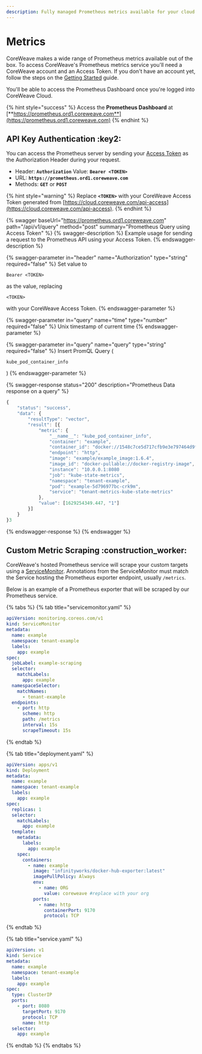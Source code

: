 ```yaml
---
description: Fully managed Prometheus metrics available for your cloud environment.
---
```


# Metrics

CoreWeave makes a wide range of Prometheus metrics available out of the box. To access CoreWeave's Prometheus metrics service you'll need a CoreWeave account and an Access Token. If you don't have an account yet, follow the steps on the [Getting Started](../../docs/coreweave-kubernetes/getting-started/) guide.

You'll be able to access the Prometheus Dashboard once you're logged into CoreWeave Cloud.

{% hint style="success" %}
Access the **Prometheus Dashboard** at [**https://prometheus.ord1.coreweave.com**](https://prometheus.ord1.coreweave.com)
{% endhint %}

## API Key Authentication :key2:

You can access the Prometheus server by sending your [Access Token](../../docs/coreweave-kubernetes/getting-started/#obtain-access-credentials) as the Authorization Header during your request.

* Header: **`Authorization`** Value: **`Bearer <TOKEN>`**
* URL: **`https://prometheus.ord1.coreweave.com`**
* Methods: **`GET`** or **`POST`**

{% hint style="warning" %}
Replace **`<TOKEN>`** with your CoreWeave Access Token generated from [https://cloud.coreweave.com/api-access](https://cloud.coreweave.com/api-access).
{% endhint %}

{% swagger baseUrl="https://prometheus.ord1.coreweave.com" path="/api/v1/query" method="post" summary="Prometheus Query using Access Token" %}
{% swagger-description %}
Example usage for sending a request to the Prometheus API using your Access Token.
{% endswagger-description %}

{% swagger-parameter in="header" name="Authorization" type="string" required="false" %}
Set value to

`Bearer <TOKEN>`

as the value, replacing

`<TOKEN>`

with your CoreWeave Access Token.
{% endswagger-parameter %}

{% swagger-parameter in="query" name="time" type="number" required="false" %}
Unix timestamp of current time
{% endswagger-parameter %}

{% swagger-parameter in="query" name="query" type="string" required="false" %}
Insert PromQL Query (

`kube_pod_container_info`

)
{% endswagger-parameter %}

{% swagger-response status="200" description="Prometheus Data response on a query" %}
```javascript
{
	"status": "success",
	"data": {
		"resultType": "vector",
		"result": [{
			"metric": {
				"__name__": "kube_pod_container_info",
				"container": "example",
				"container_id": "docker://1548c7ce5d717cfb9e3e797464d9fe4fbda0cea6f324fda8b9b64b2f5fd44e2f",
				"endpoint": "http",
				"image": "example/example_image:1.6.4",
				"image_id": "docker-pullable://docker-registry-image",
				"instance": "10.0.0.1:8080
				"job": "kube-state-metrics",
				"namespace": "tenant-example",
				"pod": "example-5d796977bc-crk9m",
				"service": "tenant-metrics-kube-state-metrics"
			},
			"value": [1629254349.447, "1"]
		}]
	}
}3
```
{% endswagger-response %}
{% endswagger %}

## Custom Metric Scraping :construction\_worker:

CoreWeave's hosted Prometheus service will scrape your custom targets using a [ServiceMonitor](https://github.com/prometheus-operator/prometheus-operator/blob/master/Documentation/user-guides/getting-started.md). Annotations from the ServiceMonitor must match the Service hosting the Prometheus exporter endpoint, usually `/metrics`.

Below is an example of a Prometheus exporter that will be scraped by our Prometheus service.

{% tabs %}
{% tab title="servicemonitor.yaml" %}
```yaml
apiVersion: monitoring.coreos.com/v1
kind: ServiceMonitor
metadata:
  name: example
  namespace: tenant-example
  labels:
    app: example
spec:
  jobLabel: example-scraping
  selector:
    matchLabels:
      app: example
  namespaceSelector:
    matchNames:
      - tenant-example
  endpoints:
    - port: http
      scheme: http
      path: /metrics
      interval: 15s
      scrapeTimeout: 15s
```
{% endtab %}

{% tab title="deployment.yaml" %}
```yaml
apiVersion: apps/v1
kind: Deployment
metadata:
  name: example
  namespace: tenant-example
  labels:
    app: example
spec:
  replicas: 1
  selector:
    matchLabels:
      app: example
  template:
    metadata:
      labels:
        app: example
    spec:
      containers:
        - name: example
          image: "infinityworks/docker-hub-exporter:latest"
          imagePullPolicy: Always
          env: 
            - name: ORG
              value: coreweave #replace with your org
          ports:
            - name: http
              containerPort: 9170
              protocol: TCP
```
{% endtab %}

{% tab title="service.yaml" %}
```yaml
apiVersion: v1
kind: Service
metadata:
  name: example
  namespace: tenant-example
  labels:
    app: example
spec:
  type: ClusterIP
  ports:
    - port: 8080
      targetPort: 9170
      protocol: TCP
      name: http
  selector:
    app: example
```
{% endtab %}
{% endtabs %}
